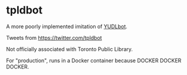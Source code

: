 # tpldbot
A more poorly implemented imitation of [YUDLbot](https://github.com/yorkulibraries/YUDLbot).

Tweets from https://twitter.com/tpldbot

Not officially associated with Toronto Public Library.

For "production", runs in a Docker container because DOCKER DOCKER DOCKER.
